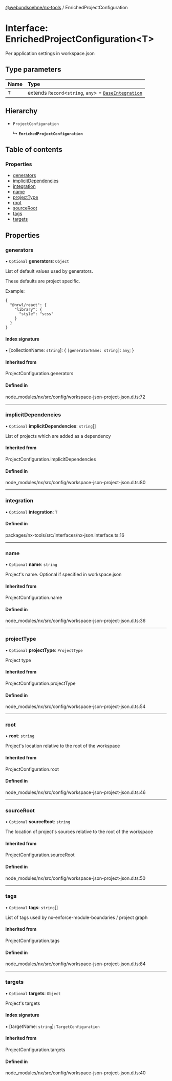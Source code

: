 [@webundsoehne/nx-tools](../README.md) / EnrichedProjectConfiguration

# Interface: EnrichedProjectConfiguration<T\>

Per application settings in workspace.json

## Type parameters

| Name | Type |
| :------ | :------ |
| `T` | extends `Record`<`string`, `any`\> = [`BaseIntegration`](../README.md#baseintegration) |

## Hierarchy

- `ProjectConfiguration`

  ↳ **`EnrichedProjectConfiguration`**

## Table of contents

### Properties

- [generators](EnrichedProjectConfiguration.md#generators)
- [implicitDependencies](EnrichedProjectConfiguration.md#implicitdependencies)
- [integration](EnrichedProjectConfiguration.md#integration)
- [name](EnrichedProjectConfiguration.md#name)
- [projectType](EnrichedProjectConfiguration.md#projecttype)
- [root](EnrichedProjectConfiguration.md#root)
- [sourceRoot](EnrichedProjectConfiguration.md#sourceroot)
- [tags](EnrichedProjectConfiguration.md#tags)
- [targets](EnrichedProjectConfiguration.md#targets)

## Properties

### generators

• `Optional` **generators**: `Object`

List of default values used by generators.

These defaults are project specific.

Example:

```
{
  "@nrwl/react": {
    "library": {
      "style": "scss"
    }
  }
}
```

#### Index signature

▪ [collectionName: `string`]: { `[generatorName: string]`: `any`;  }

#### Inherited from

ProjectConfiguration.generators

#### Defined in

node_modules/nx/src/config/workspace-json-project-json.d.ts:72

___

### implicitDependencies

• `Optional` **implicitDependencies**: `string`[]

List of projects which are added as a dependency

#### Inherited from

ProjectConfiguration.implicitDependencies

#### Defined in

node_modules/nx/src/config/workspace-json-project-json.d.ts:80

___

### integration

• `Optional` **integration**: `T`

#### Defined in

packages/nx-tools/src/interfaces/nx-json.interface.ts:16

___

### name

• `Optional` **name**: `string`

Project's name. Optional if specified in workspace.json

#### Inherited from

ProjectConfiguration.name

#### Defined in

node_modules/nx/src/config/workspace-json-project-json.d.ts:36

___

### projectType

• `Optional` **projectType**: `ProjectType`

Project type

#### Inherited from

ProjectConfiguration.projectType

#### Defined in

node_modules/nx/src/config/workspace-json-project-json.d.ts:54

___

### root

• **root**: `string`

Project's location relative to the root of the workspace

#### Inherited from

ProjectConfiguration.root

#### Defined in

node_modules/nx/src/config/workspace-json-project-json.d.ts:46

___

### sourceRoot

• `Optional` **sourceRoot**: `string`

The location of project's sources relative to the root of the workspace

#### Inherited from

ProjectConfiguration.sourceRoot

#### Defined in

node_modules/nx/src/config/workspace-json-project-json.d.ts:50

___

### tags

• `Optional` **tags**: `string`[]

List of tags used by nx-enforce-module-boundaries / project graph

#### Inherited from

ProjectConfiguration.tags

#### Defined in

node_modules/nx/src/config/workspace-json-project-json.d.ts:84

___

### targets

• `Optional` **targets**: `Object`

Project's targets

#### Index signature

▪ [targetName: `string`]: `TargetConfiguration`

#### Inherited from

ProjectConfiguration.targets

#### Defined in

node_modules/nx/src/config/workspace-json-project-json.d.ts:40
